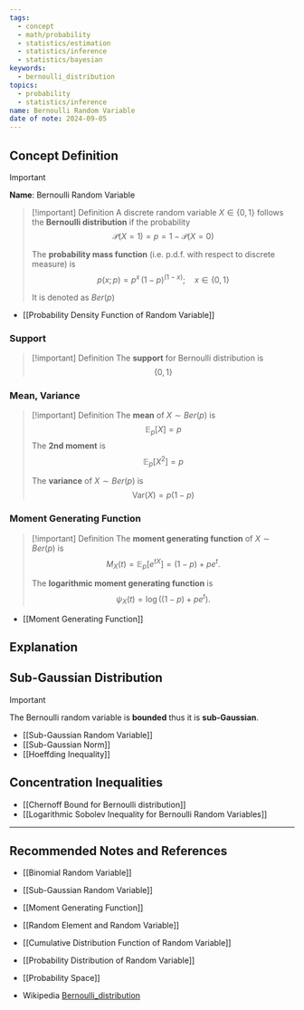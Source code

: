 ```yaml
---
tags:
  - concept
  - math/probability
  - statistics/estimation
  - statistics/inference
  - statistics/bayesian
keywords:
  - bernoulli_distribution
topics:
  - probability
  - statistics/inference
name: Bernoulli Random Variable
date of note: 2024-09-05
---
```


## Concept Definition

>[!important]
>**Name**: Bernoulli Random Variable

>[!important] Definition
>A discrete random variable $X\in \{ 0,1 \}$ follows the **Bernoulli distribution** if the probability 
>$$
>\mathcal{P}(X = 1) = p = 1 - \mathcal{P}(X = 0)
>$$
>
>The **probability mass function** (i.e. p.d.f. with respect to discrete measure) is 
>$$
>p(x; p) = p^{x}\,(1- p)^{(1- x)}; \quad x\in \{ 0, 1 \}
>$$
>
>It is denoted as $Ber(p)$

- [[Probability Density Function of Random Variable]]

### Support

>[!important] Definition
>The **support** for Bernoulli distribution is $$\{ 0 ,1 \}$$


### Mean, Variance

>[!important] Definition
>The **mean** of $X \sim Ber(p)$ is $$\mathbb{E}_{ p }\left[  X \right] = p$$
>The **2nd moment** is $$\mathbb{E}_{ p }\left[  X^2 \right] = p$$
>
>The **variance** of $X \sim Ber(p)$ is $$\text{Var}(X) = p(1 - p)$$

### Moment Generating Function

>[!important] Definition
>The **moment generating function** of $X \sim Ber(p)$ is 
>$$
>M_{X}(t) = \mathbb{E}_{ p }\left[  e^{t X} \right] = (1- p) + pe^{t}.
>$$
>
>The **logarithmic moment generating function** is $$\psi_{X}(t) = \log \left((1-p) + pe^{t}\right).$$

- [[Moment Generating Function]]


## Explanation


## Sub-Gaussian Distribution

>[!important]
>The Bernoulli random variable is **bounded** thus it is  **sub-Gaussian**. 

- [[Sub-Gaussian Random Variable]]
- [[Sub-Gaussian Norm]]
- [[Hoeffding Inequality]]



## Concentration Inequalities 

- [[Chernoff Bound for Bernoulli distribution]]
- [[Logarithmic Sobolev Inequality for Bernoulli Random Variables]]



-----------
##  Recommended Notes and References


- [[Binomial Random Variable]]
- [[Sub-Gaussian Random Variable]]

- [[Moment Generating Function]]
- [[Random Element and Random Variable]]
- [[Cumulative Distribution Function of Random Variable]]
- [[Probability Distribution of Random Variable]]
- [[Probability Space]]

- Wikipedia [Bernoulli_distribution](https://en.wikipedia.org/wiki/Bernoulli_distribution)